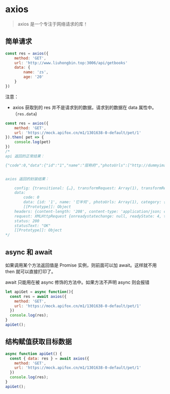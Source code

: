 # axios

> axios 是一个专注于网络请求的库！

## 简单请求

```js
const res = axios({
    method: 'GET',
    url: 'http://www.liuhongbin.top:3006/api/getbooks'
    data: {
    	name: 'zs',
    	age: '20'
	}
})
```

注意：

- axios 获取到的 res 并不是请求到的数据，请求到的数据在 data 属性中。（`res.data`)

```js
const res = axios({
    method: 'GET',
    url: 'https://mock.apifox.cn/m1/1301638-0-default/pet/1'
}).then( pet => {
    console.log(pet)
})
/*
api 返回的正常结果：

{"code":0,"data":{"id":"1","name":"层称府","photoUrls":["http://dummyimage.com/200x200"],"category":{"id":5632037461384914,"name":"Cat"},"tags":[{"id":1219386706259428,"name":"cat"}],"status":"available"}}


axios 返回的封装结果：

    config: {transitional: {…}, transformRequest: Array(1), transformResponse: Array(1), timeout: 0, adapter: ƒ, …}
    data:
        code: 0
        data: {id: '1', name: '它半何', photoUrls: Array(1), category: {…}, tags: Array(1), …}
        [[Prototype]]: Object
    headers: {content-length: '208', content-type: 'application/json; charset=utf-8', date: 'Fri, 19 Aug 2022 01:56:46 GMT', x-fc-code-checksum: '14901253298633711047', x-fc-invocation-duration: '71', …}
    request: XMLHttpRequest {onreadystatechange: null, readyState: 4, timeout: 0, withCredentials: false, upload: XMLHttpRequestUpload, …}
    status: 200
    statusText: "OK"
    [[Prototype]]: Object
*/
```

## async 和 await

如果调用某个方法返回值是 Promise 实例，则前面可以加 await。这样就不用 then 就可以直接打印了。

await 只能用在被 async 修饰的方法中。如果方法不声明 async 则会报错

```js
let apiGet = async function(){
  const res = await axios({
    method: 'GET',
    url: 'https://mock.apifox.cn/m1/1301638-0-default/pet/1'
  })
  console.log(res);
}
apiGet();
```

## 结构赋值获取目标数据

```js
async function apiGet() {
  const { data: res } = await axios({
    method: 'GET',
    url: 'https://mock.apifox.cn/m1/1301638-0-default/pet/1'
  })
  console.log(res);
}
apiGet();
```

